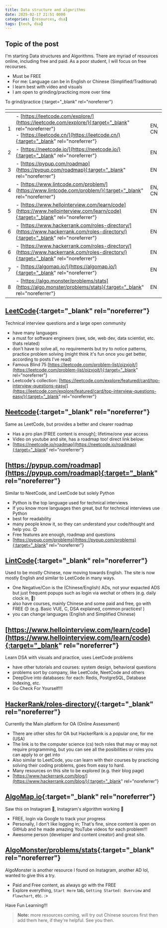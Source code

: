 ```yaml
---
title: Data structure and algorithms
date: 2025-02-17 21:51 0000 
categories: [resources, dsa]
tags: [tech, dsa]
---
```


## Topic of the post
I'm starting Data structures and Algorithms. 
There are myriad of resources online, including free and paid. As a poor student, I will focus on free recourses.

- Must be FREE
- For me: Language can be in English or Chinese (Simplified/Traditional)
- I learn best with video and visuals
- I am open to grinding/practicing more over time

To grind/practice
{:target="_blank" rel="noreferrer"}

| <!-- --> | <!-- --> | <!-- --> |
|---|---|---|
|1|- [https://leetcode.com/explore/](https://leetcode.com/explore/){:target="_blank" rel="noreferrer"}<br>- [https://leetcode.cn/](https://leetcode.cn/){:target="_blank" rel="noreferrer"}|EN, <br >CN|
|2|- [https://neetcode.io/](https://neetcode.io/){:target="_blank" rel="noreferrer"}|EN|
|3|- [https://pypup.com/roadmap](https://pypup.com/roadmap){:target="_blank" rel="noreferrer"}|EN|
|4|- [https://www.lintcode.com/problem/](https://www.lintcode.com/problem/){:target="_blank" rel="noreferrer"}|EN, CN|
|5|- [https://www.hellointerview.com/learn/code](https://www.hellointerview.com/learn/code){:target="_blank" rel="noreferrer"}|EN|
|6|- [https://www.hackerrank.com/roles-directory/](https://www.hackerrank.com/roles-directory/){:target="_blank" rel="noreferrer"}|EN|
|6|- [https://www.hackerrank.com/roles-directory/](https://www.hackerrank.com/roles-directory/){:target="_blank" rel="noreferrer"}|EN|
|7|- [https://algomap.io/](https://algomap.io/){:target="_blank" rel="noreferrer"}|EN|
|8|- [https://algo.monster/problems/stats](https://algo.monster/problems/stats){:target="_blank" rel="noreferrer"}|EN|

## [LeetCode](https://leetcode.com/explore/){:target="_blank" rel="noreferrer"}
Technical interview questions and a large open community
- have many languages
- a must for software engineers (swe, sde, web dev, data scientist, etc. thats related)
- don't have to solve all, no requirements but try to notice patterns, practice problem solving (might think it's fun once you get better, according to posts I've read)
- Famous Blind 75 [https://leetcode.com/problem-list/oizxjoit/](https://leetcode.com/problem-list/oizxjoit/){:target="_blank" rel="noreferrer"}
- Leetcode's collection: [https://leetcode.com/explore/featured/card/top-interview-questions-easy/](https://leetcode.com/explore/featured/card/top-interview-questions-easy/){:target="_blank" rel="noreferrer"}

## [Neetcode](https://neetcode.io/){:target="_blank" rel="noreferrer"}
Same as LeetCode, but provides a better and clearer roadmap
- Has a pro plan [FREE content is enough]; lifetime/one year access
- Video on youtube and site, has a roadmap too! direct link below:
- [https://neetcode.io/roadmap](https://neetcode.io/roadmap){:target="_blank" rel="noreferrer"}

## [https://pypup.com/roadmap](https://pypup.com/roadmap){:target="_blank" rel="noreferrer"}
Similar to NeetCode, and LeetCode but solely Python
- Python is the top language used for technical interviews
 - If you know more languages then great, but for technical interviews use Python
 - best for readability
 - many people know it, so they can understand your code/thought and help you. 😊
- Free features are enough, roadmap and questions
- [https://pypup.com/problems](https://pypup.com/problems){:target="_blank" rel="noreferrer"}

## [LintCode](https://www.lintcode.com/problem/){:target="_blank" rel="noreferrer"}
Used to be mostly Chinese, now moving towards English. The site is now mostly English and similar to LeetCode in many ways. 
- One Negative/Con is the (Chinese/English) ADs, not your expacted ADS but just frequent popups such as login via wechat or others (e.g. daily clock in, 🤣)
- also have courses, mainly Chinese and some paid and free, go with FREE 😊 (e.g. Basic VUE, C, DSA explained, common practices! ) 
- you can change languages (English and Simplified Chinese)

## [https://www.hellointerview.com/learn/code](https://www.hellointerview.com/learn/code){:target="_blank" rel="noreferrer"}
Learn DSA with visuals and practice, uses LeetCode problems
- have other tutorials and courses: system design, behavioral questions
- problems sort by company, like LeetCode, NeetCode and others  
- DeepDive into databases: for each: Redis, PostgreSQL, Database Indexing, etc.
- Go Check For Yourself!!!

## [HackerRank/roles-directory/](https://www.hackerrank.com/roles-directory/){:target="_blank" rel="noreferrer"}
Currently the Main platform for OA (Online Assessment)
- There are other sites for OA but HackerRank is a popular one, for me (USA)
- The link is to the computer science (cs) tech roles that may or may not require programming, but you can see all the posibilities or roles you can apply to or get into 
- Also similar to LeetCode, you can learn with their courses by practicing solving their coding problems, goes from easy to hard. 
- Many resources on this site to be explored (e.g. their blog page)
 - [https://www.hackerrank.com/blog/](https://www.hackerrank.com/blog/){:target="_blank" rel="noreferrer"}

## [AlgoMap.io](https://algomap.io/){:target="_blank" rel="noreferrer"}
Saw this on Instagram 🤣, Instagram's algorithm working 🤣
- FREE, login via Google to track your progress
- Personally, I don't like logging in; That's fine, since content is open on GitHub and he made amazing YouTube videos for each problem!!!
- Awesome person (developer and content creator) and great site.

## [AlgoMonster/problems/stats](https://algo.monster/problems/stats){:target="_blank" rel="noreferrer"}
AlgoMonster is another resource I found on Instagram, another AD lol, wanted to give this a try. 
- Paid and Free content, as always go with the FREE
- Explore everything, `Start Here` tab, `Getting Started: Overview` and `Flowchart`, etc. :>

Have Fun Learning!!!

>**Note:** more resources coming, will try out Chinese sources first then add them here, if they're helpful. See you then.

